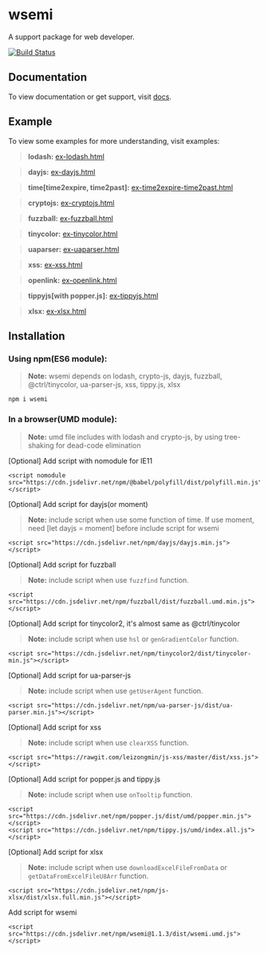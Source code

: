 # wsemi
A support package for web developer.

[![Build Status](https://travis-ci.org/yuda-lyu/wsemi.svg?branch=master)](https://travis-ci.org/yuda-lyu/wsemi)

## Documentation
To view documentation or get support, visit [docs](https://yuda-lyu.github.io/wsemi/wsemi.html).

## Example
To view some examples for more understanding, visit examples:
> **lodash:** [ex-lodash.html](https://yuda-lyu.github.io/wsemi/examples/ex-lodash.html)

> **dayjs:** [ex-dayjs.html](https://yuda-lyu.github.io/wsemi/examples/ex-dayjs.html)

> **time[time2expire, time2past]:** [ex-time2expire-time2past.html](https://yuda-lyu.github.io/wsemi/examples/ex-time2expire-time2past.html)

> **cryptojs:** [ex-cryptojs.html](https://yuda-lyu.github.io/wsemi/examples/ex-cryptojs.html)

> **fuzzball:** [ex-fuzzball.html](https://yuda-lyu.github.io/wsemi/examples/ex-fuzzball.html)

> **tinycolor:** [ex-tinycolor.html](https://yuda-lyu.github.io/wsemi/examples/ex-tinycolor.html)

> **uaparser:** [ex-uaparser.html](https://yuda-lyu.github.io/wsemi/examples/ex-uaparser.html)

> **xss:** [ex-xss.html](https://yuda-lyu.github.io/wsemi/examples/ex-xss.html)

> **openlink:** [ex-openlink.html](https://yuda-lyu.github.io/wsemi/examples/ex-openlink.html)

> **tippyjs[with popper.js]:** [ex-tippyjs.html](https://yuda-lyu.github.io/wsemi/examples/ex-tippyjs.html)

> **xlsx:** [ex-xlsx.html](https://yuda-lyu.github.io/wsemi/examples/ex-xlsx.html)

## Installation
### Using npm(ES6 module):
> **Note:** wsemi depends on lodash, crypto-js, dayjs, fuzzball, @ctrl/tinycolor, ua-parser-js, xss, tippy.js, xlsx
```alias
npm i wsemi
```

### In a browser(UMD module):
> **Note:** umd file includes with lodash and crypto-js, by using tree-shaking for dead-code elimination

[Optional] Add script with nomodule for IE11
```alias
<script nomodule src="https://cdn.jsdelivr.net/npm/@babel/polyfill/dist/polyfill.min.js"></script>
```
[Optional] Add script for dayjs(or moment)
> **Note:** include script when use some function of time. If use moment, need [let dayjs = moment] before include script for wsemi
```alias
<script src="https://cdn.jsdelivr.net/npm/dayjs/dayjs.min.js"></script>
```
[Optional] Add script for fuzzball
> **Note:** include script when use `fuzzfind` function.
```alias
<script src="https://cdn.jsdelivr.net/npm/fuzzball/dist/fuzzball.umd.min.js"></script>
```
[Optional] Add script for tinycolor2, it's almost same as @ctrl/tinycolor
> **Note:** include script when use `hsl` or `genGradientColor` function.
```alias
<script src="https://cdn.jsdelivr.net/npm/tinycolor2/dist/tinycolor-min.js"></script>
```
[Optional] Add script for ua-parser-js
> **Note:** include script when use `getUserAgent` function.
```alias
<script src="https://cdn.jsdelivr.net/npm/ua-parser-js/dist/ua-parser.min.js"></script>
```
[Optional] Add script for xss
> **Note:** include script when use `clearXSS` function.
```alias
<script src="https://rawgit.com/leizongmin/js-xss/master/dist/xss.js"></script>
```
[Optional] Add script for popper.js and tippy.js
> **Note:** include script when use `onTooltip` function.
```alias
<script src="https://cdn.jsdelivr.net/npm/popper.js/dist/umd/popper.min.js"></script>
<script src="https://cdn.jsdelivr.net/npm/tippy.js/umd/index.all.js"></script>
```
[Optional] Add script for xlsx
> **Note:** include script when use `downloadExcelFileFromData` or `getDataFromExcelFileU8Arr` function.
```alias
<script src="https://cdn.jsdelivr.net/npm/js-xlsx/dist/xlsx.full.min.js"></script>
```
Add script for wsemi
```alias
<script src="https://cdn.jsdelivr.net/npm/wsemi@1.1.3/dist/wsemi.umd.js"></script>
```
